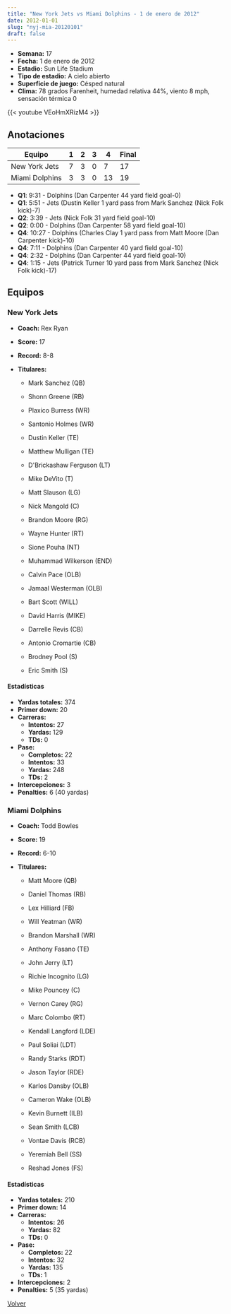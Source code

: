 ```yaml
---
title: "New York Jets vs Miami Dolphins - 1 de enero de 2012"
date: 2012-01-01
slug: "nyj-mia-20120101"
draft: false
---
```


- **Semana:** 17
- **Fecha:** 1 de enero de 2012
- **Estadio:** Sun Life Stadium
- **Tipo de estadio:** A cielo abierto
- **Superficie de juego:** Césped natural
- **Clima:** 78 grados Farenheit, humedad relativa 44%, viento 8 mph, sensación térmica 0


{{< youtube VEoHmXRizM4 >}}


## Anotaciones
| Equipo | 1 | 2 | 3 | 4 | Final |
|--------|---|---|---|---|-------|
| New York Jets  | 7 | 3 | 0 | 7  | 17 |
| Miami Dolphins  | 3 | 3 | 0 | 13  | 19 |
- **Q1**: 9:31 - Dolphins (Dan Carpenter 44 yard field goal-0)
- **Q1**: 5:51 - Jets (Dustin Keller 1 yard pass from Mark Sanchez (Nick Folk kick)-7)
- **Q2**: 3:39 - Jets (Nick Folk 31 yard field goal-10)
- **Q2**: 0:00 - Dolphins (Dan Carpenter 58 yard field goal-10)
- **Q4**: 10:27 - Dolphins (Charles Clay 1 yard pass from Matt Moore (Dan Carpenter kick)-10)
- **Q4**: 7:11 - Dolphins (Dan Carpenter 40 yard field goal-10)
- **Q4**: 2:32 - Dolphins (Dan Carpenter 44 yard field goal-10)
- **Q4**: 1:15 - Jets (Patrick Turner 10 yard pass from Mark Sanchez (Nick Folk kick)-17)


## Equipos


### New York Jets
* **Coach:** Rex Ryan
* **Score:** 17
* **Record:** 8-8
* **Titulares:** 

  * Mark Sanchez (QB) 

  * Shonn Greene (RB) 

  * Plaxico Burress (WR) 

  * Santonio Holmes (WR) 

  * Dustin Keller (TE) 

  * Matthew Mulligan (TE) 

  * D'Brickashaw Ferguson (LT) 

  * Mike DeVito (T) 

  * Matt Slauson (LG) 

  * Nick Mangold (C) 

  * Brandon Moore (RG) 

  * Wayne Hunter (RT) 

  * Sione Pouha (NT) 

  * Muhammad Wilkerson (END) 

  * Calvin Pace (OLB) 

  * Jamaal Westerman (OLB) 

  * Bart Scott (WILL) 

  * David Harris (MIKE) 

  * Darrelle Revis (CB) 

  * Antonio Cromartie (CB) 

  * Brodney Pool (S) 

  * Eric Smith (S) 

#### Estadísticas
* **Yardas totales:** 374
* **Primer down:** 20
* **Carreras:**
  * **Intentos:** 27
  * **Yardas:** 129
  * **TDs:** 0
* **Pase:**
  * **Completos:** 22
  * **Intentos:** 33
  * **Yardas:** 248
  * **TDs:** 2
* **Intercepciones:** 3
* **Penalties:** 6 (40 yardas)

### Miami Dolphins
* **Coach:** Todd Bowles
* **Score:** 19
* **Record:** 6-10
* **Titulares:** 

  * Matt Moore (QB) 

  * Daniel Thomas (RB) 

  * Lex Hilliard (FB) 

  * Will Yeatman (WR) 

  * Brandon Marshall (WR) 

  * Anthony Fasano (TE) 

  * John Jerry (LT) 

  * Richie Incognito (LG) 

  * Mike Pouncey (C) 

  * Vernon Carey (RG) 

  * Marc Colombo (RT) 

  * Kendall Langford (LDE) 

  * Paul Soliai (LDT) 

  * Randy Starks (RDT) 

  * Jason Taylor (RDE) 

  * Karlos Dansby (OLB) 

  * Cameron Wake (OLB) 

  * Kevin Burnett (ILB) 

  * Sean Smith (LCB) 

  * Vontae Davis (RCB) 

  * Yeremiah Bell (SS) 

  * Reshad Jones (FS) 

#### Estadísticas
* **Yardas totales:** 210
* **Primer down:** 14
* **Carreras:**
  * **Intentos:** 26
  * **Yardas:** 82
  * **TDs:** 0
* **Pase:**
  * **Completos:** 22
  * **Intentos:** 32
  * **Yardas:** 135
  * **TDs:** 1
* **Intercepciones:** 2
* **Penalties:** 5 (35 yardas)


[Volver](/historia/2011)
